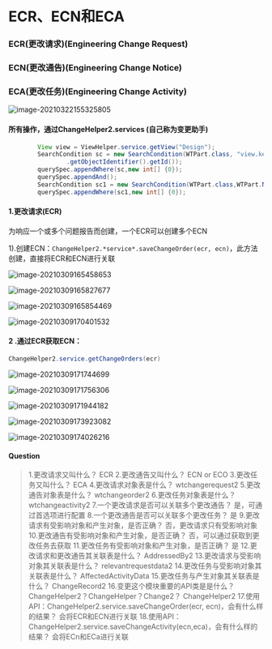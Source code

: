 # ECR、ECN和ECA

### ECR(更改请求)(Engineering Change Request)

### ECN(更改通告)(Engineering Change Notice)

### ECA(更改任务)(Engineering Change Activity)

![image-20210322155325805](C:\Users\DELL\AppData\Roaming\Typora\typora-user-images\image-20210322155325805.png)

#### 所有操作，通过ChangeHelper2.services     (自己称为变更助手)

```java
    	View view = ViewHelper.service.getView("Design"); 
    	SearchCondition sc = new SearchCondition(WTPart.class, "view.key.id", SearchCondition.EQUAL, view.getPersistInfo()
                .getObjectIdentifier().getId());
    	querySpec.appendWhere(sc,new int[] {0});
    	querySpec.appendAnd();
    	SearchCondition sc1 = new SearchCondition(WTPart.class,WTPart.NUMBER,SearchCondition.LIKE,"01%");
    	querySpec.appendWhere(sc1,new int[] {0});
```

#### 1.更改请求(ECR)

为响应一个或多个问题报告而创建，一个ECR可以创建多个ECN

1).创建ECN：`ChangeHelper2.*service*.saveChangeOrder(ecr, ecn)`，此方法创建，直接将ECR和ECN进行关联

![image-20210309165458653](C:\Users\DELL\AppData\Roaming\Typora\typora-user-images\image-20210309165458653.png)

![image-20210309165827677](C:\Users\DELL\AppData\Roaming\Typora\typora-user-images\image-20210309165827677.png)

![image-20210309165854469](C:\Users\DELL\AppData\Roaming\Typora\typora-user-images\image-20210309165854469.png)

![image-20210309170401532](C:\Users\DELL\AppData\Roaming\Typora\typora-user-images\image-20210309170401532.png)

#### 2 .通过ECR获取ECN：

```java
ChangeHelper2.service.getChangeOrders(ecr)
```

![image-20210309171744699](C:\Users\DELL\AppData\Roaming\Typora\typora-user-images\image-20210309171744699.png)

![image-20210309171756306](C:\Users\DELL\AppData\Roaming\Typora\typora-user-images\image-20210309171756306.png)

![image-20210309171944182](C:\Users\DELL\AppData\Roaming\Typora\typora-user-images\image-20210309171944182.png)

![image-20210309173923082](C:\Users\DELL\AppData\Roaming\Typora\typora-user-images\image-20210309173923082.png)

![image-20210309174026216](C:\Users\DELL\AppData\Roaming\Typora\typora-user-images\image-20210309174026216.png)

#### Question

> 1.更改请求又叫什么？
> ECR
> 2.更改通告又叫什么？
> ECN or ECO
> 3.更改任务又叫什么？
> ECA
> 4.更改请求对象表是什么？
> wtchangerequest2
> 5.更改通告对象表是什么？
> wtchangeorder2
> 6.更改任务对象表是什么？
> wtchangeactivity2
> 7.一个更改请求是否可以关联多个更改通告？
> 是，可通过首选项进行配置
> 8.一个更改通告是否可以关联多个更改任务？
> 是
> 9.更改请求有受影响对象和产生对象，是否正确？
> 否，更改请求只有受影响对象
> 10.更改通告有受影响对象和产生对象，是否正确？
> 否，可以通过获取到更改任务去获取
> 11.更改任务有受影响对象和产生对象，是否正确？
> 是
> 12.更改请求和更改通告其关联表是什么？
> AddressedBy2
> 13.更改请求与受影响对象其关联表是什么？
> relevantrequestdata2
> 14.更改任务与受影响对象其关联表是什么？
> AffectedActivityData
> 15.更改任务与产生对象其关联表是什么？
> ChangeRecord2
> 16.变更这个模块重要的API类是是什么？ChangeHelper2？ChangeHelper？Change2？
> ChangeHelper2
> 17.使用API：ChangeHelper2.service.saveChangeOrder(ecr, ecn)，会有什么样的结果？
> 会将ECR和ECN进行关联
> 18.使用API：ChangeHelper2.service.saveChangeActivity(ecn,eca)，会有什么样的结果？
> 会将ECn和ECa进行关联